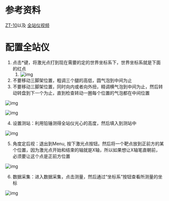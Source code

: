 # 参考资料

[ZT-10](https://file.yizimg.com/346589/20171227-135743213.pdf)以及 [全站仪视频](https://www.bilibili.com/video/BV1YJ411V7vp/?spm_id_from=333.337.search-card.all.click&vd_source=5c424a291ee45d557316e22fd7960e7f)

# 配置全站仪



1. 点击*键，将激光点打到现在需要的定的世界坐标系下，世界坐标系就是下面的红点
   1. ![img](https://ji83440guul.feishu.cn/space/api/box/stream/download/asynccode/?code=NTMyNTAyMjA1OGJkMjIzZWE3YTU5YzhjMjgyNjZjNWZfVWhiazZ6NTMxcmhNZDQ0QWxrQkQ3RmQ2UHE0cm9rQUVfVG9rZW46VFNGbWIxYjhWb001UmR4WnNnUWM2QklJbjlmXzE3Mjk5OTc0Mzg6MTczMDAwMTAzOF9WNA)
2. 不要移动三脚架位置，粗调三个腿的高低，圆气泡到中间为止
3. 不要移动三脚架位置，同时向内或者向外扭，精调横气泡到中间为止，然后转动转盘到下一个为止，直到检查转动一圈每个位置的气泡都在中间位置

![img](https://ji83440guul.feishu.cn/space/api/box/stream/download/asynccode/?code=MjgwNDUxODM0ZjQxYmU4ZThkZGQ2YWEyODEzZjE0YTZfTzRSTnpXNWFmcFhzMFRPUTJMeWdBbzE4MHhRbVN2OTZfVG9rZW46RUJ3YWJsNDBpb0dXb2x4RkhWT2NsUjFjbktiXzE3Mjk5OTc0Mzg6MTczMDAwMTAzOF9WNA)

![img](https://ji83440guul.feishu.cn/space/api/box/stream/download/asynccode/?code=NzE1ODk1MTI4NjQ4ZjFlZDVhZDk5NzlmY2M4MGU0ZGVfR3dYVmZldVM3Vk5JaUZaSklMZjdxRDhJT2lTelNTeXlfVG9rZW46TGUwU2JMek1Mb204U0J4RFQ1NGNqRXZobnZkXzE3Mjk5OTc0Mzg6MTczMDAwMTAzOF9WNA)

4. 设置测站：利用铅锤测得全站仪光心的高度，然后填入到测站中

![img](https://ji83440guul.feishu.cn/space/api/box/stream/download/asynccode/?code=N2I2ODEzMWYyODRhYmMzYjBjZWEyNzg1ZTUxZmQyZWRfMzByamdMbmdjT1RqSmVCVEwyTlIwWDNiUGp4azZvbzRfVG9rZW46SklDb2JlM2t2b0tLNkJ4VHpITGM4dE1Ybm5oXzE3Mjk5OTc0Mzg6MTczMDAwMTAzOF9WNA)

5. 角度定后视：退出到Menu, 按下激光点按钮。然后将一个靶点放到正前方的某个位置，因为激光点开始和结束的轴就是X轴，所以如果想让X轴笔直朝前，必须要让这个点是正前方位置

![img](https://ji83440guul.feishu.cn/space/api/box/stream/download/asynccode/?code=OGM5MzdhM2Y1OWI4OWJiZDY2OWI3NmQyMTY3ZGJkYWVfUVpBOXl1dXdGZTh5U3NYYTFhZ0NQMjRVN0xlaTlJY0tfVG9rZW46SGpHamJXNDJWbzRLakx4cE9UaGNJdHRzbmNUXzE3Mjk5OTc0Mzg6MTczMDAwMTAzOF9WNA)

6. 数据采集：进入数据采集，点击测量，然后通过“坐标系”按钮查看所测量的坐标

![img](https://ji83440guul.feishu.cn/space/api/box/stream/download/asynccode/?code=ODVmZWI5NGVlMTBmNWMyZjcyMmM5NzcxMTFkMGRkZDNfZGZmWEVQU0FFR204VkFQMldPYU54RHpMdVhwUGVETVdfVG9rZW46UUlwa2JSZGhPb0xTOTZ4a3ljWWNvMU1MbmpoXzE3Mjk5OTc0Mzg6MTczMDAwMTAzOF9WNA)